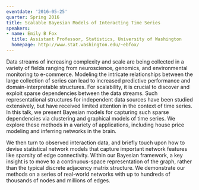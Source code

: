 ```yaml
---
eventdate: '2016-05-25'
quarter: Spring 2016
title: Scalable Bayesian Models of Interacting Time Series
speakers:
- name: Emily B Fox
  title: Assistant Professor, Statistics, University of Washington
  homepage: http://www.stat.washington.edu/~ebfox/
---
```

Data streams of increasing complexity and scale are being collected in a variety of fields ranging from neuroscience, genomics, and environmental monitoring to e-commerce.  Modeling the intricate relationships between the large collection of series can lead to increased predictive performance and domain-interpretable structures.  For scalability, it is crucial to discover and exploit sparse dependencies between the data streams.  Such representational structures for independent data sources have been studied extensively, but have received limited attention in the context of time series.  In this talk, we present Bayesian models for capturing such sparse dependencies via clustering and graphical models of time series.  We explore these methods in a variety of applications, including house price modeling and inferring networks in the brain.

We then turn to observed interaction data, and briefly touch upon how to devise statistical network models that capture important network features like sparsity of edge connectivity.  Within our Bayesian framework, a key insight is to move to a continuous-space representation of the graph, rather than the typical discrete adjacency matrix structure.  We demonstrate our methods on a series of real-world networks with up to hundreds of thousands of nodes and millions of edges.  